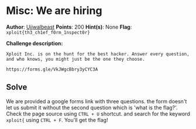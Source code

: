# Misc: We are hiring

**Author**: [Ujjwalbeast](https://github.com/Ujjwalbeast)
**Points**: 200
**Hint(s)**: None
**Flag**: `xploit{th3_ch1ef_f0rm_1nspect0r}`

**Challenge description:**
```
Xploit Inc. is on the hunt for the best hacker. Answer every question, and who knows, you might just be the one they choose.

https://forms.gle/VkJWgcBbry3yCYC3A
```

## Solve

We are provided a google forms link with three questions. the form doesn't let us submit it without the second question which is 'what is the flag?'.
Check the page source using `CTRL + U` shortcut. and search for the keyword `xploit{` using `CTRL + F`. You'll get the flag!
